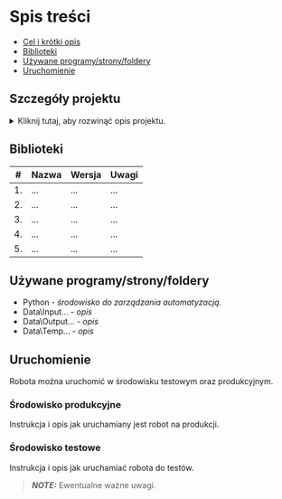 # Spis treści
* [Cel i krótki opis](#szczegóły-projektu)
* [Biblioteki](#biblioteki)
* [Używane programy/strony/foldery](#używane-programystronyfoldery)
* [Uruchomienie](#uruchomienie)


## Szczegóły projektu
<details>
<summary>
Kliknij tutaj, aby rozwinąć opis projektu.
</summary>

### Cel
Krótki opis projektu.

### Harmonogram
Krótki opis harmonogramu uruchomienia projektu. W tabeli poniżej można uzupełnić argumenty z jakimi robot ma pracować lub rozpisać godziny i dni jego pracy.

| # | nagłówek | nagłówek | nagłówek | nagłówek | nagłówek |
|---|---|---|---|---|---|
|1|treść|treść|treść|treść|treść|
|2|treść|treść|treść|treść|treść|
|3|treść|treść|treść|treść|treść|
|...|treść|treść|treść|treść|treść|

### Opis
Skrócony opis procesu TO BE (robot):
1. ...
2. ...
3. ...

Pełny opisy procesu znajduje się na dysku:
```
P:\Dział BI i RPA\Zespół RPA\Projekty\...
```

</details>


## Biblioteki
| # | Nazwa | Wersja | Uwagi |
|---|---|---|---|
| 1. | ... | ... | ...
| 2. | ... | ... | ...
| 3. | ... | ... | ...
| 4. | ...	| ... | ...
| 5. | ...	| ... | ...

## Używane programy/strony/foldery
* Python - *środowisko do zarządzania automatyzacją.*
* Data\Input\... - *opis*
* Data\Output\... - *opis*
* Data\Temp\... - *opis*

## Uruchomienie
Robota można uruchomić w środowisku testowym oraz produkcyjnym.

### Środowisko produkcyjne
Instrukcja i opis jak uruchamiany jest robot na produkcji.

### Środowisko testowe
Instrukcja i opis jak uruchamiać robota do testów.

> **_NOTE:_** Ewentualne ważne uwagi.
